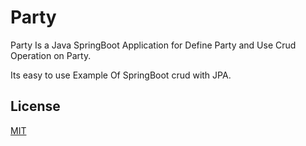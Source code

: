 # Party
Party Is a Java SpringBoot Application for Define Party and Use Crud Operation on Party.

Its easy to use Example Of SpringBoot crud with JPA.

## License
[MIT](https://choosealicense.com/licenses/mit/)
